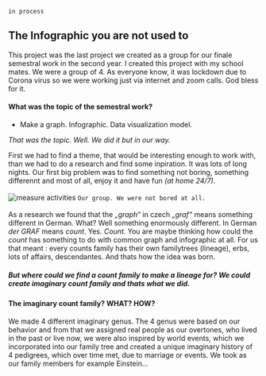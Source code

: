 `in process`

## The Infographic you are not used to ##

This project was the last project we created as a group for our finale semestral work in the second year. I created this project with my school mates. We were a group of 4. As everyone know, it was lockdown due to Corona virus so we were working just via internet and zoom calls. God bless for it. 

#### What was the topic of the semestral work? 

- Make a graph. Infographic. Data visualization model. 

*That was the topic. Well. We did it but in our way.*

First we had to find a theme, that would be interesting enough to work with, than we had to do a research and find some inpiration. It was lots of long nights. 
Our first big problem was to find something not boring, something differennt and most of all, enjoy it and have fun *(at home 24/7)*.
<br />
<br />
![measure activities](./img/mereni-fotky.png)
`Our group. We were not bored at all.`
<br />
<br />
As a research we found that the *„graph“* in czech *„graf“* means something different in German. What? Well something enormously different. In German *der GRAF* means *count*. Yes. *Count.* You are maybe thinking how could the *count* has something to do with common graph and infographic at all. 
For us that meant : every counts family has their own familytrees (lineage), erbs, lots of affairs, descendantes. And thats how the idea was born. 
##### *But where could we find a count family to make a lineage for? We could create imaginary count family and thats what we did.*

#### The imaginary count family? WHAT? HOW?
We made 4 different imaginary genus.
The 4 genus were based on our behavior and from that we assigned real people as our overtones, who lived in the past or live now, we were also inspired by world events, which we incorporated into our family tree and created a unique imaginary history of 4 pedigrees, which over time met, due to marriage or events. We took as our family members for example Einstein...

